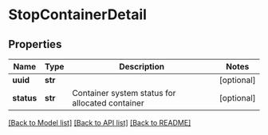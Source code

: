 # StopContainerDetail

## Properties
Name | Type | Description | Notes
------------ | ------------- | ------------- | -------------
**uuid** | **str** |  | [optional] 
**status** | **str** | Container system status for allocated container | [optional] 

[[Back to Model list]](../README.md#documentation-for-models) [[Back to API list]](../README.md#documentation-for-api-endpoints) [[Back to README]](../README.md)


